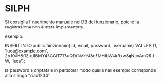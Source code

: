 # SILPH

Si consiglia l'inserimento manuale nel DB del funzionario, poiché la registrazione non è stata implementata.

esempio:

INSERT INTO public.funzionario(
	id, email, password, username)
	VALUES (1, 'luca@example.com', $2a$10$H8fl2lxJIBMY46CGlT773uQDfNVYM8eFMHIbW4kRxwSgNcvAmQRJW, 'luca');
  
la password è criptata e in particolar modo quella nell'esempio corrisponde alla stringa "ciao1234"
